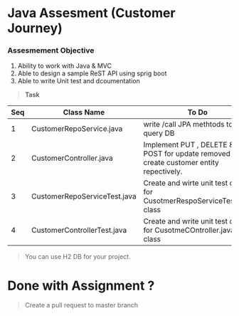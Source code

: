 # Java Assesment (Customer Journey)

### Assesmement Objective

1. Ability to work with Java &  MVC
2. Able to design a sample ReST API using sprig boot
3. Able to write Unit test and dcoumentation

> **Task**

| Seq | Class Name|  To Do|
|------ | ------ | -----|
|1| CustomerRepoService.java | write  /call  JPA methtods to query DB|
|2| CustomerController.java | Implement PUT , DELETE & POST  for update removed and create customer entity repectively.|
|3| CustomerRepoServiceTest.java|Create and wirte unit test cases for CusotmerRespoServiceTest.java class|
|4| CustomerControllerTest.java|Create and write unit test cases for CusotmeCOntroller.java class|

> You can use H2 DB for your project. 

# Done with Assignment ?
> Create a pull request to master branch
